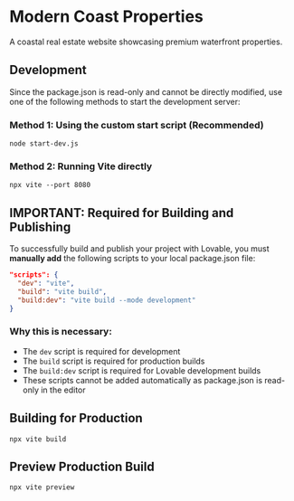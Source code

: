 
# Modern Coast Properties

A coastal real estate website showcasing premium waterfront properties.

## Development

Since the package.json is read-only and cannot be directly modified, use one of the following methods to start the development server:

### Method 1: Using the custom start script (Recommended)
```
node start-dev.js
```

### Method 2: Running Vite directly
```
npx vite --port 8080
```

## IMPORTANT: Required for Building and Publishing

To successfully build and publish your project with Lovable, you must **manually add** the following scripts to your local package.json file:

```json
"scripts": {
  "dev": "vite",
  "build": "vite build",
  "build:dev": "vite build --mode development"
}
```

### Why this is necessary:
- The `dev` script is required for development
- The `build` script is required for production builds
- The `build:dev` script is required for Lovable development builds
- These scripts cannot be added automatically as package.json is read-only in the editor

## Building for Production
```
npx vite build
```

## Preview Production Build
```
npx vite preview
```
